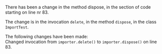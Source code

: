 There has been a change in the method dispose, in the section of code starting on line nr 83.
  
The change is in the invocation ```delete```, in the method ```dispose```, in the class ```ImportTest```.
  
The following changes have been made:  
Changed invocation from ```importer.delete()``` to ```importer.dispose()``` on line 83.  
